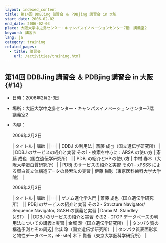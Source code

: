 ```yaml
---
layout: indexed_content
title: 第14回 DDBJing 講習会 ＆ PDBjing 講習会 in 大阪
start_date: 2006-02-02
end_date: 2006-02-03
place: 大阪大学中之島センター・キャンパスイノベーションセンター7階　講義室2
keyword: 講習会
lang: ja
category: training
related_pages:
  - title: 講習会
    url: /activities/training.html
---
```


## 第14回 DDBJing 講習会 ＆ PDBjing 講習会 in 大阪  {#14}

-   日時：2006年2月2-3日

-   場所：大阪大学中之島センター・キャンパスイノベーションセンター7階　講義室2

-   内容：

    2006年2月2日

    | タイトル | 講師 |
    |---|
    | DDBJ の利用法 | 斎藤 成也（国立遺伝学研究所） |
    | DDBJ のサービスの紹介と実習 その1 - 検索を中心に：ARSA の使い方 | 斎藤 成也（国立遺伝学研究所）       |
    | PDBj の紹介とHP の使い方 | 中村 春木（大阪大学蛋白質研究所）   |
    | PDBj のサービスの紹介と実習 その1 - xPSSS による蛋白質立体構造データの検索法の実習 | 伊藤 暢聡（東京医科歯科大学大学院） |

    2006年2月3日

    | タイトル | 講師 |
    |---|
    | ゲノム進化学入門 | 斎藤 成也（国立遺伝学研究所） |
    | PDBj のサービスの紹介と実習 その2 - Structure Navigator/ Sequence Navigator/ GASH の講義と実習 | Daron M. Standley<br/> (JST） |
    | DDBJ のサービスの紹介と実習 その2 - GTOP データベースの利用法についての講義と実習 | 金城 玲（国立遺伝学研究所） |
    | タンパク質の構造予測とその周辺| 金城 玲（国立遺伝学研究所） |
    | タンパク質表面形状と物性データベース，eF-site| 木下 賢吾（東京大学医科学研究所） |
